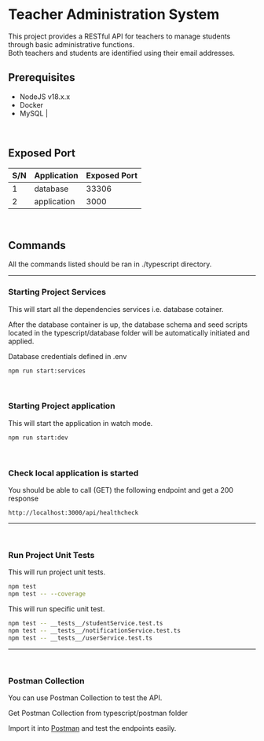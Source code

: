 # Teacher Administration System

This project provides a RESTful API for teachers to manage students through basic administrative functions. <br>
Both teachers and students are identified using their email addresses.


## Prerequisites
- NodeJS v18.x.x
- Docker
- MySQL                                                                    |

<br>

## Exposed Port

| S/N | Application | Exposed Port |
| --- | ----------- | ------------ |
| 1   | database    | 33306        |
| 2   | application | 3000         |

<br>

## Commands

All the commands listed should be ran in ./typescript directory.
-- -

### Starting Project Services

This will start all the dependencies services i.e. database cotainer. <br>

After the database container is up, the database schema and seed scripts located in the typescript/database folder will be automatically initiated and applied.

Database credentials defined in .env

```bash
npm run start:services
```

<br>

### Starting Project application 

This will start the application in watch mode.

```bash
npm run start:dev
```

<br>

### Check local application is started

You should be able to call (GET) the following endpoint and get a 200 response

```
http://localhost:3000/api/healthcheck
```
-- -
<br>

### Run Project Unit Tests 

This will run project unit tests.

```bash
npm test
npm test -- --coverage 
```

This will run specific unit test.

```bash
npm test -- __tests__/studentService.test.ts
npm test -- __tests__/notificationService.test.ts
npm test -- __tests__/userService.test.ts 
```
-- -
<br>

### Postman Collection

You can use Postman Collection to test the API.

Get Postman Collection from typescript/postman folder

Import it into [Postman](https://www.postman.com/downloads/) and test the endpoints easily.